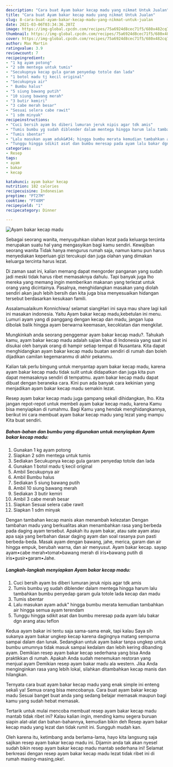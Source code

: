 ```yaml
---
description: "Cara buat Ayam bakar kecap madu yang nikmat Untuk Jualan"
title: "Cara buat Ayam bakar kecap madu yang nikmat Untuk Jualan"
slug: 8-cara-buat-ayam-bakar-kecap-madu-yang-nikmat-untuk-jualan
date: 2021-03-06T03:34:36.207Z
image: https://img-global.cpcdn.com/recipes/75a6924d8cec71f5/680x482cq70/ayam-bakar-kecap-madu-foto-resep-utama.jpg
thumbnail: https://img-global.cpcdn.com/recipes/75a6924d8cec71f5/680x482cq70/ayam-bakar-kecap-madu-foto-resep-utama.jpg
cover: https://img-global.cpcdn.com/recipes/75a6924d8cec71f5/680x482cq70/ayam-bakar-kecap-madu-foto-resep-utama.jpg
author: Max Martin
ratingvalue: 3.9
reviewcount: 7
recipeingredient:
- "1 kg ayam potong"
- "2 sdm mentega untuk tumis"
- "Secukupnya kecap gula garam penyedap totole dan lada"
- "1 botol madu tj kecil original"
- "Secukupnya air"
- " Bumbu halus"
- "5 siung bawang putih"
- "10 siung bawang merah"
- "3 butir kemiri"
- "3 cabe merah besar"
- "Sesuai selera cabe rawit"
- "1 sdm minyak"
recipeinstructions:
- "Cuci bersih ayam bs diberi lumuran jeruk nipis agar tdk amis"
- "Tumis bumbu yg sudah diblender dalam mentega hingga harum lalu tambahkan bumbu penyedap garam gula totole lada kecap dan madu"
- "Tumis sbentar"
- "Lalu masukan ayam aduk&#34; hingga bumbu merata kemudian tambahkan air hingga semua ayam terendam"
- "Tunggu hingga sdikit asat dan bumbu meresap pada ayam lalu bakar dgn arang atau teflon"
categories:
- Resep
tags:
- ayam
- bakar
- kecap

katakunci: ayam bakar kecap 
nutrition: 182 calories
recipecuisine: Indonesian
preptime: "PT27M"
cooktime: "PT48M"
recipeyield: "1"
recipecategory: Dinner

---
```



![Ayam bakar kecap madu](https://img-global.cpcdn.com/recipes/75a6924d8cec71f5/680x482cq70/ayam-bakar-kecap-madu-foto-resep-utama.jpg)

Sebagai seorang wanita, menyuguhkan olahan lezat pada keluarga tercinta merupakan suatu hal yang mengasyikan bagi kamu sendiri. Kewajiban seorang  wanita Tidak hanya mengurus rumah saja, namun kamu pun harus menyediakan keperluan gizi tercukupi dan juga olahan yang dimakan keluarga tercinta harus lezat.

Di zaman  saat ini, kalian memang dapat mengorder panganan yang sudah jadi meski tidak harus ribet memasaknya dahulu. Tapi banyak juga lho mereka yang memang ingin memberikan makanan yang terlezat untuk orang yang dicintainya. Pasalnya, menghidangkan masakan yang diolah sendiri akan jauh lebih bersih dan kita juga bisa menyesuaikan hidangan tersebut berdasarkan kesukaan famili. 

Assalamualaikum Konnichiwa/ selamat siangHari ini saya mau share lagi kali ini masakan indonesia. Yaitu Ayam bakar kecap madu,kebetulan ini menu. Lumuri ayam yang di panggang dengan kecap dan madu, jangan lupa dibolak balik hingga ayam berwarna keemasan, kecoklatan dan mengkilat.

Mungkinkah anda seorang penggemar ayam bakar kecap madu?. Tahukah kamu, ayam bakar kecap madu adalah sajian khas di Indonesia yang saat ini disukai oleh banyak orang di hampir setiap tempat di Nusantara. Kita dapat menghidangkan ayam bakar kecap madu buatan sendiri di rumah dan boleh dijadikan camilan kegemaranmu di akhir pekanmu.

Kalian tak perlu bingung untuk menyantap ayam bakar kecap madu, karena ayam bakar kecap madu tidak sulit untuk didapatkan dan juga kita pun dapat memasaknya sendiri di tempatmu. ayam bakar kecap madu dapat dibuat dengan beraneka cara. Kini pun ada banyak cara kekinian yang menjadikan ayam bakar kecap madu semakin lezat.

Resep ayam bakar kecap madu juga gampang sekali dihidangkan, lho. Kita jangan repot-repot untuk membeli ayam bakar kecap madu, karena Kamu bisa menyiapkan di rumahmu. Bagi Kamu yang hendak menghidangkannya, berikut ini cara membuat ayam bakar kecap madu yang lezat yang mampu Kita buat sendiri.

<!--inarticleads1-->

##### Bahan-bahan dan bumbu yang digunakan untuk menyiapkan Ayam bakar kecap madu:

1. Gunakan 1 kg ayam potong
1. Siapkan 2 sdm mentega untuk tumis
1. Sediakan Secukupnya kecap gula garam penyedap totole dan lada
1. Gunakan 1 botol madu tj kecil original
1. Ambil Secukupnya air
1. Ambil  Bumbu halus
1. Sediakan 5 siung bawang putih
1. Ambil 10 siung bawang merah
1. Sediakan 3 butir kemiri
1. Ambil 3 cabe merah besar
1. Siapkan Sesuai selera cabe rawit
1. Siapkan 1 sdm minyak


Dengan tambahan kecap manis akan menambah kelezatan Dengan tambahan madu yang berkualitas akan menambahkan rasa yang berbeda pada daging ayam tersebut. Apakah itu ayam bakar, atau sate ayam atau apa saja yang berbahan dasar daging ayam dan soal rasanya pun pasti berbeda-beda. Masak ayam dengan bawang, jahe, merica, garam dan air hingga empuk, berubah warna, dan air menyusut. Ayam bakar kecap. sayap ayam•cabe merah•tomat•bawang merah di iris•bawang putih di iris•gusir•garam•Jahe. 

<!--inarticleads2-->

##### Langkah-langkah menyiapkan Ayam bakar kecap madu:

1. Cuci bersih ayam bs diberi lumuran jeruk nipis agar tdk amis
1. Tumis bumbu yg sudah diblender dalam mentega hingga harum lalu tambahkan bumbu penyedap garam gula totole lada kecap dan madu
1. Tumis sbentar
1. Lalu masukan ayam aduk&#34; hingga bumbu merata kemudian tambahkan air hingga semua ayam terendam
1. Tunggu hingga sdikit asat dan bumbu meresap pada ayam lalu bakar dgn arang atau teflon


Kedua ayam bakar ini tentu saja sama-sama enak, tapi kalau Saya sih sukanya ayam bakar ungkep kecap karena dagingnya matang sempurna sampai dalam dan lunak. Sedangkan untuk ayam bakar tanpa ungkep untuk bumbu umumnya tidak masuk sampai kedalam dan lebih kering dibanding ayam. Demikian resep ayam bakar kecap sederhana yang bisa Anda praktikkan di rumah. Apakah Anda sudah menemukan restoran yang menjual ayam Demikian resep ayam bakar madu ala western. Jika Anda menginginkan rasa yang lebih lokal, silahkan ditambahkan kecap manis dan hilangkan. 

Ternyata cara buat ayam bakar kecap madu yang enak simple ini enteng sekali ya! Semua orang bisa mencobanya. Cara buat ayam bakar kecap madu Sesuai banget buat anda yang sedang belajar memasak maupun bagi kamu yang sudah hebat memasak.

Tertarik untuk mulai mencoba membuat resep ayam bakar kecap madu mantab tidak ribet ini? Kalau kalian ingin, mending kamu segera buruan siapin alat-alat dan bahan-bahannya, kemudian bikin deh Resep ayam bakar kecap madu yang lezat dan tidak rumit ini. Sungguh mudah kan. 

Oleh karena itu, ketimbang anda berlama-lama, hayo kita langsung saja sajikan resep ayam bakar kecap madu ini. Dijamin anda tak akan nyesel sudah bikin resep ayam bakar kecap madu mantab sederhana ini! Selamat berkreasi dengan resep ayam bakar kecap madu lezat tidak ribet ini di rumah masing-masing,oke!.

